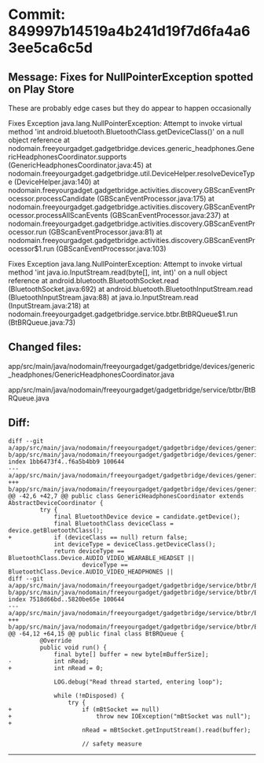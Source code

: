 # Commit: 849997b14519a4b241d19f7d6fa4a63ee5ca6c5d
## Message: Fixes for NullPointerException spotted on Play Store
These are probably edge cases but they do appear to happen occasionally

Fixes Exception java.lang.NullPointerException: Attempt to invoke virtual method 'int android.bluetooth.BluetoothClass.getDeviceClass()' on a null object reference
 at nodomain.freeyourgadget.gadgetbridge.devices.generic_headphones.GenericHeadphonesCoordinator.supports (GenericHeadphonesCoordinator.java:45)
 at nodomain.freeyourgadget.gadgetbridge.util.DeviceHelper.resolveDeviceType (DeviceHelper.java:140)
 at nodomain.freeyourgadget.gadgetbridge.activities.discovery.GBScanEventProcessor.processCandidate (GBScanEventProcessor.java:175)
 at nodomain.freeyourgadget.gadgetbridge.activities.discovery.GBScanEventProcessor.processAllScanEvents (GBScanEventProcessor.java:237)
 at nodomain.freeyourgadget.gadgetbridge.activities.discovery.GBScanEventProcessor.run (GBScanEventProcessor.java:81)
 at nodomain.freeyourgadget.gadgetbridge.activities.discovery.GBScanEventProcessor$1.run (GBScanEventProcessor.java:103)

Fixes Exception java.lang.NullPointerException: Attempt to invoke virtual method 'int java.io.InputStream.read(byte[], int, int)' on a null object reference
 at android.bluetooth.BluetoothSocket.read (BluetoothSocket.java:692)
 at android.bluetooth.BluetoothInputStream.read (BluetoothInputStream.java:88)
 at java.io.InputStream.read (InputStream.java:218)
 at nodomain.freeyourgadget.gadgetbridge.service.btbr.BtBRQueue$1.run (BtBRQueue.java:73)
## Changed files:
app/src/main/java/nodomain/freeyourgadget/gadgetbridge/devices/generic_headphones/GenericHeadphonesCoordinator.java

app/src/main/java/nodomain/freeyourgadget/gadgetbridge/service/btbr/BtBRQueue.java

## Diff:
```
diff --git a/app/src/main/java/nodomain/freeyourgadget/gadgetbridge/devices/generic_headphones/GenericHeadphonesCoordinator.java b/app/src/main/java/nodomain/freeyourgadget/gadgetbridge/devices/generic_headphones/GenericHeadphonesCoordinator.java
index 1bb6473f4..f6a5b4bb9 100644
--- a/app/src/main/java/nodomain/freeyourgadget/gadgetbridge/devices/generic_headphones/GenericHeadphonesCoordinator.java
+++ b/app/src/main/java/nodomain/freeyourgadget/gadgetbridge/devices/generic_headphones/GenericHeadphonesCoordinator.java
@@ -42,6 +42,7 @@ public class GenericHeadphonesCoordinator extends AbstractDeviceCoordinator {
         try {
             final BluetoothDevice device = candidate.getDevice();
             final BluetoothClass deviceClass = device.getBluetoothClass();
+            if (deviceClass == null) return false;
             int deviceType = deviceClass.getDeviceClass();
             return deviceType == BluetoothClass.Device.AUDIO_VIDEO_WEARABLE_HEADSET ||
                     deviceType == BluetoothClass.Device.AUDIO_VIDEO_HEADPHONES ||
diff --git a/app/src/main/java/nodomain/freeyourgadget/gadgetbridge/service/btbr/BtBRQueue.java b/app/src/main/java/nodomain/freeyourgadget/gadgetbridge/service/btbr/BtBRQueue.java
index 7518d66bd..5820be65e 100644
--- a/app/src/main/java/nodomain/freeyourgadget/gadgetbridge/service/btbr/BtBRQueue.java
+++ b/app/src/main/java/nodomain/freeyourgadget/gadgetbridge/service/btbr/BtBRQueue.java
@@ -64,12 +64,15 @@ public final class BtBRQueue {
         @Override
         public void run() {
             final byte[] buffer = new byte[mBufferSize];
-            int nRead;
+            int nRead = 0;
 
             LOG.debug("Read thread started, entering loop");
 
             while (!mDisposed) {
                 try {
+                    if (mBtSocket == null)
+                        throw new IOException("mBtSocket was null");
+
                     nRead = mBtSocket.getInputStream().read(buffer);
 
                     // safety measure
```
-----------------------------------
